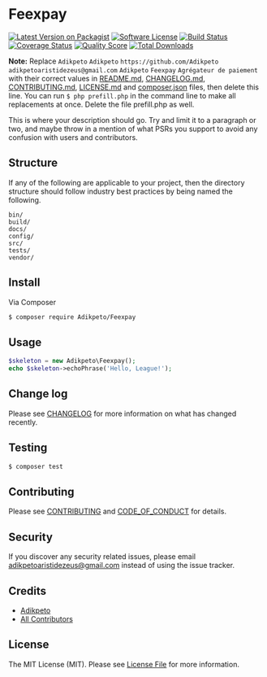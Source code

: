 # Feexpay

[![Latest Version on Packagist][ico-version]][link-packagist]
[![Software License][ico-license]](LICENSE.md)
[![Build Status][ico-travis]][link-travis]
[![Coverage Status][ico-scrutinizer]][link-scrutinizer]
[![Quality Score][ico-code-quality]][link-code-quality]
[![Total Downloads][ico-downloads]][link-downloads]

**Note:** Replace ```Adikpeto``` ```Adikpeto``` ```https://github.com/Adikpeto``` ```adikpetoaristidezeus@gmail.com``` ```Adikpeto``` ```Feexpay``` ```Agrégateur de paiement``` with their correct values in [README.md](README.md), [CHANGELOG.md](CHANGELOG.md), [CONTRIBUTING.md](CONTRIBUTING.md), [LICENSE.md](LICENSE.md) and [composer.json](composer.json) files, then delete this line. You can run `$ php prefill.php` in the command line to make all replacements at once. Delete the file prefill.php as well.

This is where your description should go. Try and limit it to a paragraph or two, and maybe throw in a mention of what
PSRs you support to avoid any confusion with users and contributors.

## Structure

If any of the following are applicable to your project, then the directory structure should follow industry best practices by being named the following.

```
bin/        
build/
docs/
config/
src/
tests/
vendor/
```


## Install

Via Composer

``` bash
$ composer require Adikpeto/Feexpay
```

## Usage

``` php
$skeleton = new Adikpeto\Feexpay();
echo $skeleton->echoPhrase('Hello, League!');
```

## Change log

Please see [CHANGELOG](CHANGELOG.md) for more information on what has changed recently.

## Testing

``` bash
$ composer test
```

## Contributing

Please see [CONTRIBUTING](CONTRIBUTING.md) and [CODE_OF_CONDUCT](CODE_OF_CONDUCT.md) for details.

## Security

If you discover any security related issues, please email adikpetoaristidezeus@gmail.com instead of using the issue tracker.

## Credits

- [Adikpeto][link-author]
- [All Contributors][link-contributors]

## License

The MIT License (MIT). Please see [License File](LICENSE.md) for more information.

[ico-version]: https://img.shields.io/packagist/v/Adikpeto/Feexpay.svg?style=flat-square
[ico-license]: https://img.shields.io/badge/license-MIT-brightgreen.svg?style=flat-square
[ico-travis]: https://img.shields.io/travis/Adikpeto/Feexpay/master.svg?style=flat-square
[ico-scrutinizer]: https://img.shields.io/scrutinizer/coverage/g/Adikpeto/Feexpay.svg?style=flat-square
[ico-code-quality]: https://img.shields.io/scrutinizer/g/Adikpeto/Feexpay.svg?style=flat-square
[ico-downloads]: https://img.shields.io/packagist/dt/Adikpeto/Feexpay.svg?style=flat-square

[link-packagist]: https://packagist.org/packages/Adikpeto/Feexpay
[link-travis]: https://travis-ci.org/Adikpeto/Feexpay
[link-scrutinizer]: https://scrutinizer-ci.com/g/Adikpeto/Feexpay/code-structure
[link-code-quality]: https://scrutinizer-ci.com/g/Adikpeto/Feexpay
[link-downloads]: https://packagist.org/packages/Adikpeto/Feexpay
[link-author]: https://github.com/Adikpeto
[link-contributors]: ../../contributors
